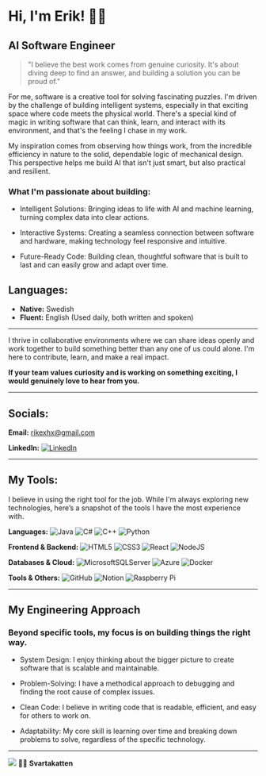 # Hi, I'm Erik! 🖤🐾  
## AI Software Engineer

> "I believe the best work comes from genuine curiosity. It's about diving deep to find an answer, and building a solution you can be proud of." 

For me, software is a creative tool for solving fascinating puzzles. I'm driven by the challenge of building intelligent systems, especially in that exciting space where code meets the physical world. There's a special kind of magic in writing software that can think, learn, and interact with its environment, and that's the feeling I chase in my work.

My inspiration comes from observing how things work, from the incredible efficiency in nature to the solid, dependable logic of mechanical design. This perspective helps me build AI that isn't just smart, but also practical and resilient.

### What I'm passionate about building:

- Intelligent Solutions: Bringing ideas to life with AI and machine learning, turning complex data into clear actions.

- Interactive Systems: Creating a seamless connection between software and hardware, making technology feel responsive and intuitive.

- Future-Ready Code: Building clean, thoughtful software that is built to last and can easily grow and adapt over time.

## **Languages:**  
- **Native:** Swedish 
- **Fluent:** English (Used daily, both written and spoken)  

---

I thrive in collaborative environments where we can share ideas openly and work together to build something better than any one of us could alone. I'm here to contribute, learn, and make a real impact.

**If your team values curiosity and is working on something exciting, I would genuinely love to hear from you.**

---
## Socials:

**Email:**  rikexhx@gmail.com  

**LinkedIn:**  [![LinkedIn](https://img.shields.io/badge/LinkedIn-%230077B5.svg?logo=linkedin&logoColor=white)](https://linkedin.com/in/svartakatten)  

---
## My Tools:

I believe in using the right tool for the job. While I'm always exploring new technologies, here’s a snapshot of the tools I have the most experience with.

**Languages:** 
![Java](https://img.shields.io/badge/java-%23ED8B00.svg?style=for-the-badge&logo=openjdk&logoColor=white) ![C#](https://img.shields.io/badge/c%23-%23239120.svg?style=for-the-badge&logo=csharp&logoColor=white) ![C++](https://img.shields.io/badge/c%2B%2B-%2300599C.svg?style=for-the-badge&logo=c%2B%2B&logoColor=white) ![Python](https://img.shields.io/badge/python-3670A0?style=for-the-badge&logo=python&logoColor=ffdd54)

**Frontend & Backend:** 
![HTML5](https://img.shields.io/badge/html5-%23E34F26.svg?style=plastic&logo=html5&logoColor=white) ![CSS3](https://img.shields.io/badge/css3-%231572B6.svg?style=plastic&logo=css3&logoColor=white) ![React](https://img.shields.io/badge/react-%2320232a.svg?style=plastic&logo=react&logoColor=%2361DAFB) ![NodeJS](https://img.shields.io/badge/node.js-6DA55F?style=plastic&logo=node.js&logoColor=white)

**Databases & Cloud:** 
![MicrosoftSQLServer](https://img.shields.io/badge/Microsoft%20SQL%20Server-CC2927?style=plastic&logo=microsoft%20sql%20server&logoColor=white) ![Azure](https://img.shields.io/badge/azure-%230072C6.svg?style=plastic&logo=microsoftazure&logoColor=white) ![Docker](https://img.shields.io/badge/docker-%230db7ed.svg?style=plastic&logo=docker&logoColor=white)  

**Tools & Others:** 
![GitHub](https://img.shields.io/badge/github-%23121011.svg?style=plastic&logo=github&logoColor=white) ![Notion](https://img.shields.io/badge/Notion-%23000000.svg?style=plastic&logo=notion&logoColor=white) ![Raspberry Pi](https://img.shields.io/badge/-Raspberry_Pi-C51A4A?style=plastic&logo=Raspberry-Pi)

---
## **My Engineering Approach**
### Beyond specific tools, my focus is on building things the right way.

- System Design: I enjoy thinking about the bigger picture to create software that is scalable and maintainable.

- Problem-Solving: I have a methodical approach to debugging and finding the root cause of complex issues.

- Clean Code: I believe in writing code that is readable, efficient, and easy for others to work on.

- Adaptability: My core skill is learning over time and breaking down problems to solve, regardless of the specific technology.
---
[![](https://visitcount.itsvg.in/api?id=Svartakatten&icon=5&color=1)](https://visitcount.itsvg.in)
🖤🐾 **Svartakatten**
